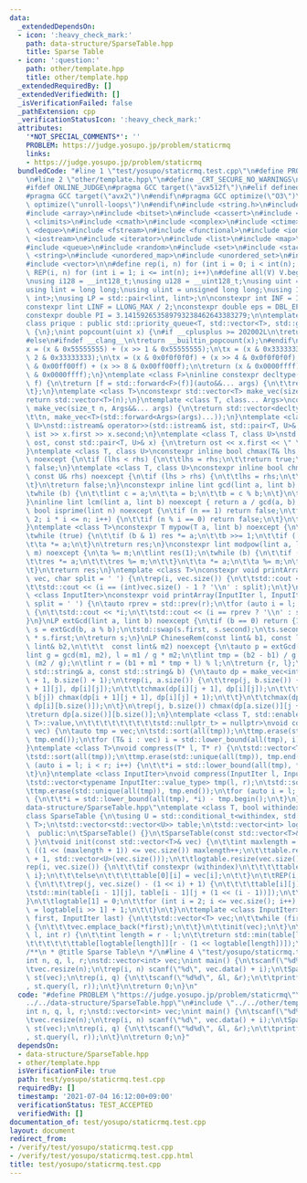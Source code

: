 ```yaml
---
data:
  _extendedDependsOn:
  - icon: ':heavy_check_mark:'
    path: data-structure/SparseTable.hpp
    title: Sparse Table
  - icon: ':question:'
    path: other/template.hpp
    title: other/template.hpp
  _extendedRequiredBy: []
  _extendedVerifiedWith: []
  _isVerificationFailed: false
  _pathExtension: cpp
  _verificationStatusIcon: ':heavy_check_mark:'
  attributes:
    '*NOT_SPECIAL_COMMENTS*': ''
    PROBLEM: https://judge.yosupo.jp/problem/staticrmq
    links:
    - https://judge.yosupo.jp/problem/staticrmq
  bundledCode: "#line 1 \"test/yosupo/staticrmq.test.cpp\"\n#define PROBLEM \"https://judge.yosupo.jp/problem/staticrmq\"\
    \n#line 2 \"other/template.hpp\"\n#define _CRT_SECURE_NO_WARNINGS\n#ifndef __clang__\n\
    #ifdef ONLINE_JUDGE\n#pragma GCC target(\"avx512f\")\n#elif defined EVAL\n#else\n\
    #pragma GCC target(\"avx2\")\n#endif\n#pragma GCC optimize(\"O3\")\n#pragma GCC\
    \ optimize(\"unroll-loops\")\n#endif\n#include <string.h>\n#include <algorithm>\n\
    #include <array>\n#include <bitset>\n#include <cassert>\n#include <cfloat>\n#include\
    \ <climits>\n#include <cmath>\n#include <complex>\n#include <ctime>\n#include\
    \ <deque>\n#include <fstream>\n#include <functional>\n#include <iomanip>\n#include\
    \ <iostream>\n#include <iterator>\n#include <list>\n#include <map>\n#include <memory>\n\
    #include <queue>\n#include <random>\n#include <set>\n#include <stack>\n#include\
    \ <string>\n#include <unordered_map>\n#include <unordered_set>\n#include <utility>\n\
    #include <vector>\n\n#define rep(i, n) for (int i = 0; i < int(n); i++)\n#define\
    \ REP(i, n) for (int i = 1; i <= int(n); i++)\n#define all(V) V.begin(), V.end()\n\
    \nusing i128 = __int128_t;\nusing u128 = __uint128_t;\nusing uint = unsigned int;\n\
    using lint = long long;\nusing ulint = unsigned long long;\nusing IP = std::pair<int,\
    \ int>;\nusing LP = std::pair<lint, lint>;\n\nconstexpr int INF = INT_MAX / 2;\n\
    constexpr lint LINF = LLONG_MAX / 2;\nconstexpr double eps = DBL_EPSILON * 10;\n\
    constexpr double PI = 3.141592653589793238462643383279;\n\ntemplate <class T>\n\
    class prique : public std::priority_queue<T, std::vector<T>, std::greater<T>>\
    \ {\n};\nint popcount(uint x) {\n#if __cplusplus >= 202002L\n\treturn std::popcount(x);\n\
    #else\n#ifndef __clang__\n\treturn __builtin_popcount(x);\n#endif\n#endif\n\t\
    x = (x & 0x55555555) + (x >> 1 & 0x55555555);\n\tx = (x & 0x33333333) + (x >>\
    \ 2 & 0x33333333);\n\tx = (x & 0x0f0f0f0f) + (x >> 4 & 0x0f0f0f0f);\n\tx = (x\
    \ & 0x00ff00ff) + (x >> 8 & 0x00ff00ff);\n\treturn (x & 0x0000ffff) + (x >> 16\
    \ & 0x0000ffff);\n}\ntemplate <class F>\ninline constexpr decltype(auto) lambda_fix(F&&\
    \ f) {\n\treturn [f = std::forward<F>(f)](auto&&... args) {\n\t\treturn f(f, std::forward<decltype(args)>(args)...);\n\
    \t};\n}\ntemplate <class T>\nconstexpr std::vector<T> make_vec(size_t n) {\n\t\
    return std::vector<T>(n);\n}\ntemplate <class T, class... Args>\nconstexpr auto\
    \ make_vec(size_t n, Args&&... args) {\n\treturn std::vector<decltype(make_vec<T>(args...))>(\n\
    \t\tn, make_vec<T>(std::forward<Args>(args)...));\n}\ntemplate <class T, class\
    \ U>\nstd::istream& operator>>(std::istream& ist, std::pair<T, U>& x) {\n\treturn\
    \ ist >> x.first >> x.second;\n}\ntemplate <class T, class U>\nstd::ostream& operator<<(std::ostream&\
    \ ost, const std::pair<T, U>& x) {\n\treturn ost << x.first << \" \" << x.second;\n\
    }\ntemplate <class T, class U>\nconstexpr inline bool chmax(T& lhs, const U& rhs)\
    \ noexcept {\n\tif (lhs < rhs) {\n\t\tlhs = rhs;\n\t\treturn true;\n\t}\n\treturn\
    \ false;\n}\ntemplate <class T, class U>\nconstexpr inline bool chmin(T& lhs,\
    \ const U& rhs) noexcept {\n\tif (lhs > rhs) {\n\t\tlhs = rhs;\n\t\treturn true;\n\
    \t}\n\treturn false;\n}\nconstexpr inline lint gcd(lint a, lint b) noexcept {\n\
    \twhile (b) {\n\t\tlint c = a;\n\t\ta = b;\n\t\tb = c % b;\n\t}\n\treturn a;\n\
    }\ninline lint lcm(lint a, lint b) noexcept { return a / gcd(a, b) * b; }\nconstexpr\
    \ bool isprime(lint n) noexcept {\n\tif (n == 1) return false;\n\tfor (int i =\
    \ 2; i * i <= n; i++) {\n\t\tif (n % i == 0) return false;\n\t}\n\treturn true;\n\
    }\ntemplate <class T>\nconstexpr T mypow(T a, lint b) noexcept {\n\tT res(1);\n\
    \twhile (true) {\n\t\tif (b & 1) res *= a;\n\t\tb >>= 1;\n\t\tif (!b) break;\n\
    \t\ta *= a;\n\t}\n\treturn res;\n}\nconstexpr lint modpow(lint a, lint b, lint\
    \ m) noexcept {\n\ta %= m;\n\tlint res(1);\n\twhile (b) {\n\t\tif (b & 1) {\n\t\
    \t\tres *= a;\n\t\t\tres %= m;\n\t\t}\n\t\ta *= a;\n\t\ta %= m;\n\t\tb >>= 1;\n\
    \t}\n\treturn res;\n}\ntemplate <class T>\nconstexpr void printArray(const std::vector<T>&\
    \ vec, char split = ' ') {\n\trep(i, vec.size()) {\n\t\tstd::cout << vec[i];\n\
    \t\tstd::cout << (i == (int)vec.size() - 1 ? '\\n' : split);\n\t}\n}\ntemplate\
    \ <class InputIter>\nconstexpr void printArray(InputIter l, InputIter r, char\
    \ split = ' ') {\n\tauto rprev = std::prev(r);\n\tfor (auto i = l; i != r; i++)\
    \ {\n\t\tstd::cout << *i;\n\t\tstd::cout << (i == rprev ? '\\n' : split);\n\t\
    }\n}\nLP extGcd(lint a, lint b) noexcept {\n\tif (b == 0) return {1, 0};\n\tLP\
    \ s = extGcd(b, a % b);\n\tstd::swap(s.first, s.second);\n\ts.second -= a / b\
    \ * s.first;\n\treturn s;\n}\nLP ChineseRem(const lint& b1, const lint& m1, const\
    \ lint& b2,\n\t\t\t  const lint& m2) noexcept {\n\tauto p = extGcd(m1, m2);\n\t\
    lint g = gcd(m1, m2), l = m1 / g * m2;\n\tlint tmp = (b2 - b1) / g * p.first %\
    \ (m2 / g);\n\tlint r = (b1 + m1 * tmp + l) % l;\n\treturn {r, l};\n}\nint LCS(const\
    \ std::string& a, const std::string& b) {\n\tauto dp = make_vec<int>(a.size()\
    \ + 1, b.size() + 1);\n\trep(i, a.size()) {\n\t\trep(j, b.size()) {\n\t\t\tchmax(dp[i\
    \ + 1][j], dp[i][j]);\n\t\t\tchmax(dp[i][j + 1], dp[i][j]);\n\t\t\tif (a[i] ==\
    \ b[j]) chmax(dp[i + 1][j + 1], dp[i][j] + 1);\n\t\t}\n\t\tchmax(dp[i + 1][b.size()],\
    \ dp[i][b.size()]);\n\t}\n\trep(j, b.size()) chmax(dp[a.size()][j + 1], dp[a.size()][j]);\n\
    \treturn dp[a.size()][b.size()];\n}\ntemplate <class T, std::enable_if_t<std::is_convertible<int,\
    \ T>::value,\n\t\t\t\t\t\t\t\t\tstd::nullptr_t> = nullptr>\nvoid compress(std::vector<T>&\
    \ vec) {\n\tauto tmp = vec;\n\tstd::sort(all(tmp));\n\ttmp.erase(std::unique(all(tmp)),\
    \ tmp.end());\n\tfor (T& i : vec) i = std::lower_bound(all(tmp), i) - tmp.begin();\n\
    }\ntemplate <class T>\nvoid compress(T* l, T* r) {\n\tstd::vector<T> tmp(l, r);\n\
    \tstd::sort(all(tmp));\n\ttmp.erase(std::unique(all(tmp)), tmp.end());\n\tfor\
    \ (auto i = l; i < r; i++) {\n\t\t*i = std::lower_bound(all(tmp), *i) - tmp.begin();\n\
    \t}\n}\ntemplate <class InputIter>\nvoid compress(InputIter l, InputIter r) {\n\
    \tstd::vector<typename InputIter::value_type> tmp(l, r);\n\tstd::sort(all(tmp));\n\
    \ttmp.erase(std::unique(all(tmp)), tmp.end());\n\tfor (auto i = l; i < r; i++)\
    \ {\n\t\t*i = std::lower_bound(all(tmp), *i) - tmp.begin();\n\t}\n}\n#line 3 \"\
    data-structure/SparseTable.hpp\"\ntemplate <class T, bool withindex = false>\n\
    class SparseTable {\n\tusing U = std::conditional_t<withindex, std::pair<T, int>,\
    \ T>;\n\tstd::vector<std::vector<U>> table;\n\tstd::vector<int> logtable;\n\n\
    \  public:\n\tSparseTable() {}\n\tSparseTable(const std::vector<T>& vec) { init(vec);\
    \ }\n\tvoid init(const std::vector<T>& vec) {\n\t\tint maxlength = 0;\n\t\twhile\
    \ ((1 << (maxlength + 1)) <= vec.size()) maxlength++;\n\t\ttable.resize(maxlength\
    \ + 1, std::vector<U>(vec.size()));\n\t\tlogtable.resize(vec.size() + 1);\n\t\t\
    rep(i, vec.size()) {\n\t\t\tif constexpr (withindex)\n\t\t\t\ttable[0][i] = {vec[i],\
    \ i};\n\t\t\telse\n\t\t\t\ttable[0][i] = vec[i];\n\t\t}\n\t\tREP(i, maxlength)\
    \ {\n\t\t\trep(j, vec.size() - (1 << i) + 1) {\n\t\t\t\ttable[i][j] =\n\t\t\t\t\
    \tstd::min(table[i - 1][j], table[i - 1][j + (1 << (i - 1))]);\n\t\t\t}\n\t\t\
    }\n\t\tlogtable[1] = 0;\n\t\tfor (int i = 2; i <= vec.size(); i++) {\n\t\t\tlogtable[i]\
    \ = logtable[i >> 1] + 1;\n\t\t}\n\t}\n\ttemplate <class InputIter>\n\tSparseTable(InputIter\
    \ first, InputIter last) {\n\t\tstd::vector<T> vec;\n\t\twhile (first != last)\
    \ {\n\t\t\tvec.emplace_back(*first);\n\t\t}\n\t\tinit(vec);\n\t}\n\tU query(int\
    \ l, int r) {\n\t\tint length = r - l;\n\t\treturn std::min(table[logtable[length]][l],\n\
    \t\t\t\t\t\ttable[logtable[length]][r - (1 << logtable[length])]);\n\t}\n};\n\n\
    /**\n * @title Sparse Table\n */\n#line 4 \"test/yosupo/staticrmq.test.cpp\"\n\
    int n, q, l, r;\nstd::vector<int> vec;\nint main() {\n\tscanf(\"%d%d\", &n, &q);\n\
    \tvec.resize(n);\n\trep(i, n) scanf(\"%d\", vec.data() + i);\n\tSparseTable<int>\
    \ st(vec);\n\trep(i, q) {\n\t\tscanf(\"%d%d\", &l, &r);\n\t\tprintf(\"%d\\n\"\
    , st.query(l, r));\n\t}\n\treturn 0;\n}\n"
  code: "#define PROBLEM \"https://judge.yosupo.jp/problem/staticrmq\"\n#include \"\
    ../../data-structure/SparseTable.hpp\"\n#include \"../../other/template.hpp\"\n\
    int n, q, l, r;\nstd::vector<int> vec;\nint main() {\n\tscanf(\"%d%d\", &n, &q);\n\
    \tvec.resize(n);\n\trep(i, n) scanf(\"%d\", vec.data() + i);\n\tSparseTable<int>\
    \ st(vec);\n\trep(i, q) {\n\t\tscanf(\"%d%d\", &l, &r);\n\t\tprintf(\"%d\\n\"\
    , st.query(l, r));\n\t}\n\treturn 0;\n}"
  dependsOn:
  - data-structure/SparseTable.hpp
  - other/template.hpp
  isVerificationFile: true
  path: test/yosupo/staticrmq.test.cpp
  requiredBy: []
  timestamp: '2021-07-04 16:12:00+09:00'
  verificationStatus: TEST_ACCEPTED
  verifiedWith: []
documentation_of: test/yosupo/staticrmq.test.cpp
layout: document
redirect_from:
- /verify/test/yosupo/staticrmq.test.cpp
- /verify/test/yosupo/staticrmq.test.cpp.html
title: test/yosupo/staticrmq.test.cpp
---
```

